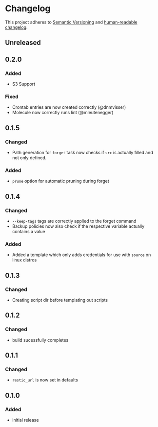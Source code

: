 # Changelog

This project adheres to [Semantic Versioning](https://semver.org/spec/v2.0.0.html)
and [human-readable changelog](https://keepachangelog.com/en/1.0.0/).

## Unreleased

## 0.2.0
### Added
* S3 Support
### Fixed
* Crontab entries are now created correctly (@dnmvisser)
* Molecule now correctly runs lint (@mleutenegger)

## 0.1.5
### Changed
* Path generation for `forget` task now checks if `src` is actually filled and not only defined.

### Added
* `prune` option for automatic pruning during forget


## 0.1.4
### Changed
* `--keep-tags` tags are correctly applied to the forget command
* Backup policies now also check if the respective variable actually contains a value

### Added
* Added a template which only adds credentials for use with `source` on linux distros

## 0.1.3
### Changed
* Creating script dir before templating out scripts

## 0.1.2
### Changed
* build sucessfully completes

## 0.1.1
### Changed
* `restic_url` is now set in defaults

## 0.1.0
### Added
* initial release
